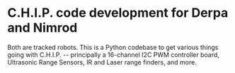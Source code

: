 # C.H.I.P. code development for Derpa and Nimrod

Both are tracked robots. This is a Python codebase to get various things going with C.H.I.P. -- principally a 16-channel I2C PWM controller board, Ultrasonic Range Sensors, IR and Laser range finders, and more.
